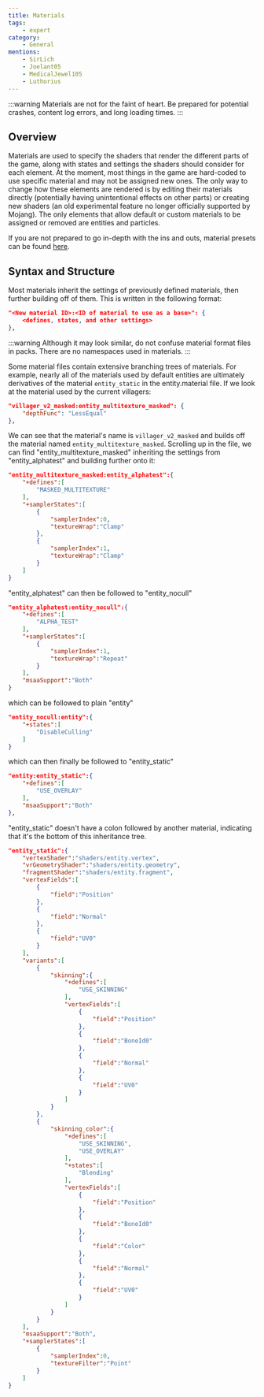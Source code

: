 ```yaml
---
title: Materials
tags:
    - expert
category:
    - General
mentions:
    - SirLich
    - Joelant05
    - MedicalJewel105
    - Luthorius
---
```


:::warning
Materials are not for the faint of heart. Be prepared for potential crashes, content log errors, and long loading times.
:::

## Overview

Materials are used to specify the shaders that render the different parts of the game, along with states and settings the shaders should consider for each element.
At the moment, most things in the game are hard-coded to use specific material and may not be assigned new ones. The only way to change how these elements are rendered is by editing their materials directly (potentially having unintentional effects on other parts) or creating new shaders (an old experimental feature no longer officially supported by Mojang). The only elements that allow default or custom materials to be assigned or removed are entities and particles.

If you are not prepared to go in-depth with the ins and outs, material presets can be found [here](/documentation/materials).


## Syntax and Structure

Most materials inherit the settings of previously defined materials, then further building off of them. This is written in the following format:

<CodeHeader></CodeHeader>

```json
"<New material ID>:<ID of material to use as a base>": {
    <defines, states, and other settings>
},
```

:::warning
Although it may look similar, do not confuse material format files in packs. There are no namespaces used in materials.
:::

Some material files contain extensive branching trees of materials. For example, nearly all of the materials used by default entities are ultimately derivatives of the material `entity_static` in the entity.material file. If we look at the material used by the current villagers:

<CodeHeader></CodeHeader>

```json
"villager_v2_masked:entity_multitexture_masked": {
    "depthFunc": "LessEqual"
},
```

We can see that the material's name is `villager_v2_masked` and builds off the material named `entity_multitexture_masked`.
Scrolling up in the file, we can find "entity_multitexture_masked" inheriting the settings from "entity_alphatest" and building further onto it:

<CodeHeader></CodeHeader>

```json
"entity_multitexture_masked:entity_alphatest":{
    "+defines":[
        "MASKED_MULTITEXTURE"
    ],
    "+samplerStates":[
        {
            "samplerIndex":0,
            "textureWrap":"Clamp"
        },
        {
            "samplerIndex":1,
            "textureWrap":"Clamp"
        }
    ]
}
```

"entity_alphatest" can then be followed to "entity_nocull"

<CodeHeader></CodeHeader>

```json
"entity_alphatest:entity_nocull":{
    "+defines":[
        "ALPHA_TEST"
    ],
    "+samplerStates":[
        {
            "samplerIndex":1,
            "textureWrap":"Repeat"
        }
    ],
    "msaaSupport":"Both"
}
```

which can be followed to plain "entity"

<CodeHeader></CodeHeader>

```json
"entity_nocull:entity":{
    "+states":[
        "DisableCulling"
    ]
}
```

which can then finally be followed to "entity_static"

<CodeHeader></CodeHeader>

```json
"entity:entity_static":{
    "+defines":[
        "USE_OVERLAY"
    ],
    "msaaSupport":"Both"
},

```

"entity_static" doesn't have a colon followed by another material, indicating that it's the bottom of this inheritance tree.

<CodeHeader></CodeHeader>

```json
"entity_static":{
    "vertexShader":"shaders/entity.vertex",
    "vrGeometryShader":"shaders/entity.geometry",
    "fragmentShader":"shaders/entity.fragment",
    "vertexFields":[
        {
            "field":"Position"
        },
        {
            "field":"Normal"
        },
        {
            "field":"UV0"
        }
    ],
    "variants":[
        {
            "skinning":{
                "+defines":[
                    "USE_SKINNING"
                ],
                "vertexFields":[
                    {
                        "field":"Position"
                    },
                    {
                        "field":"BoneId0"
                    },
                    {
                        "field":"Normal"
                    },
                    {
                        "field":"UV0"
                    }
                ]
            }
        },
        {
            "skinning_color":{
                "+defines":[
                    "USE_SKINNING",
                    "USE_OVERLAY"
                ],
                "+states":[
                    "Blending"
                ],
                "vertexFields":[
                    {
                        "field":"Position"
                    },
                    {
                        "field":"BoneId0"
                    },
                    {
                        "field":"Color"
                    },
                    {
                        "field":"Normal"
                    },
                    {
                        "field":"UV0"
                    }
                ]
            }
        }
    ],
    "msaaSupport":"Both",
    "+samplerStates":[
        {
            "samplerIndex":0,
            "textureFilter":"Point"
        }
    ]
}
```